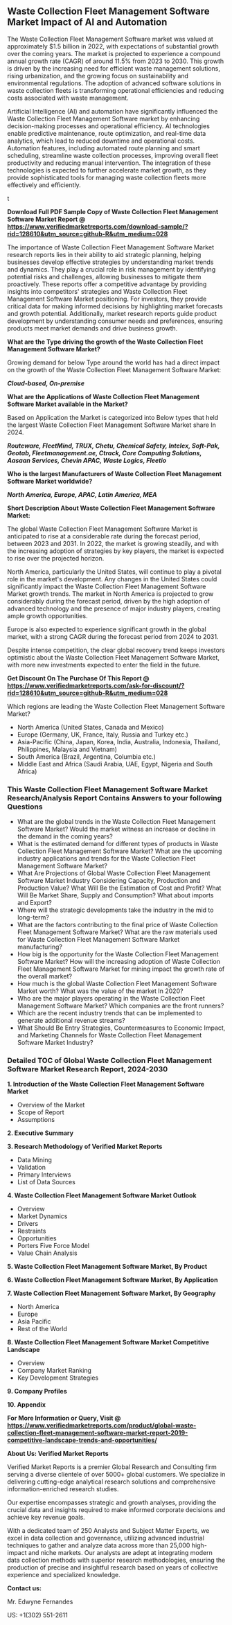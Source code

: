 <h2>Waste Collection Fleet Management Software Market Impact of AI and Automation</h2><p>The Waste Collection Fleet Management Software market was valued at approximately $1.5 billion in 2022, with expectations of substantial growth over the coming years. The market is projected to experience a compound annual growth rate (CAGR) of around 11.5% from 2023 to 2030. This growth is driven by the increasing need for efficient waste management solutions, rising urbanization, and the growing focus on sustainability and environmental regulations. The adoption of advanced software solutions in waste collection fleets is transforming operational efficiencies and reducing costs associated with waste management.</p><p>Artificial Intelligence (AI) and automation have significantly influenced the Waste Collection Fleet Management Software market by enhancing decision-making processes and operational efficiency. AI technologies enable predictive maintenance, route optimization, and real-time data analytics, which lead to reduced downtime and operational costs. Automation features, including automated route planning and smart scheduling, streamline waste collection processes, improving overall fleet productivity and reducing manual intervention. The integration of these technologies is expected to further accelerate market growth, as they provide sophisticated tools for managing waste collection fleets more effectively and efficiently.</p>t</p><p id="" class=""><strong>Download Full PDF Sample Copy of Waste Collection Fleet Management Software Market Report @ <a href="https://www.verifiedmarketreports.com/download-sample/?rid=128610&utm_source=github-R&utm_medium=028" target="_blank">https://www.verifiedmarketreports.com/download-sample/?rid=128610&utm_source=github-R&utm_medium=028</a></strong></p><p>The importance of&nbsp;Waste Collection Fleet Management Software Market research reports lies in their ability to aid strategic planning, helping businesses develop effective strategies by understanding market trends and dynamics. They play a crucial role in risk management by identifying potential risks and challenges, allowing businesses to mitigate them proactively. These reports offer a competitive advantage by providing insights into competitors' strategies and Waste Collection Fleet Management Software Market positioning. For investors, they provide critical data for making informed decisions by highlighting market forecasts and growth potential. Additionally, market research reports guide product development by understanding consumer needs and preferences, ensuring products meet market demands and drive business growth.</p><p><strong>What are the&nbsp;Type driving the growth of the Waste Collection Fleet Management Software Market?</strong></p><p id="" class="">Growing demand for below Type around the world has had a direct impact on the growth of the Waste Collection Fleet Management Software Market:</p><em><strong>Cloud-based, On-premise</strong></em></p><strong>What are the&nbsp;Applications&nbsp;of Waste Collection Fleet Management Software Market available in the Market?</strong></p><p id="" class="">Based on Application the Market is categorized into Below types that held the largest Waste Collection Fleet Management Software Market share In 2024.</p><em><strong>Routeware, FleetMind, TRUX, Chetu, Chemical Safety, Intelex, Soft-Pak, Geotab, Fleetmanagement.ae, Ctrack, Core Computing Solutions, Aasaan Services, Chevin APAC, Waste Logics, Fleetio</strong></em></p><strong>Who is the largest Manufacturers of Waste Collection Fleet Management Software Market worldwide?</strong></p><p><em><strong>North America, Europe, APAC, Latin America, MEA</strong></em></p><p id="" class=""><strong>Short Description About Waste Collection Fleet Management Software Market:</strong></p><p>The global Waste Collection Fleet Management Software Market is anticipated to rise at a considerable rate during the forecast period, between 2023 and 2031. In 2022, the market is growing steadily, and with the increasing adoption of strategies by key players, the market is expected to rise over the projected horizon.</p><p>North America, particularly the United States, will continue to play a pivotal role in the market's development. Any changes in the United States could significantly impact the Waste Collection Fleet Management Software Market growth trends. The market in North America is projected to grow considerably during the forecast period, driven by the high adoption of advanced technology and the presence of major industry players, creating ample growth opportunities.</p><p>Europe is also expected to experience significant growth in the global market, with a strong CAGR during the forecast period from 2024 to 2031.</p><p>Despite intense competition, the clear global recovery trend keeps investors optimistic about the Waste Collection Fleet Management Software Market, with more new investments expected to enter the field in the future.</p><p id="" class=""><strong>Get Discount On The Purchase Of This Report @ <a href="https://www.verifiedmarketreports.com/ask-for-discount/?rid=128610&utm_source=github-R&utm_medium=028" target="_blank">https://www.verifiedmarketreports.com/ask-for-discount/?rid=128610&utm_source=github-R&utm_medium=028</a></strong></p>Which regions are leading the Waste Collection Fleet Management Software Market?</p><ul><li>North America (United States, Canada and Mexico)</li><li>Europe (Germany, UK, France, Italy, Russia and Turkey etc.)</li><li>Asia-Pacific (China, Japan, Korea, India, Australia, Indonesia, Thailand, Philippines, Malaysia and Vietnam)</li><li>South America (Brazil, Argentina, Columbia etc.)</li><li>Middle East and Africa (Saudi Arabia, UAE, Egypt, Nigeria and South Africa)</li></ul><h3 id="" class="">This Waste Collection Fleet Management Software Market Research/Analysis Report Contains Answers to your following Questions</h3><ul><li>What are the global trends in the Waste Collection Fleet Management Software Market? Would the market witness an increase or decline in the demand in the coming years?</li><li>What is the estimated demand for different types of products in Waste Collection Fleet Management Software Market? What are the upcoming industry applications and trends for the Waste Collection Fleet Management Software Market?</li><li>What Are Projections of Global Waste Collection Fleet Management Software Market Industry Considering Capacity, Production and Production Value? What Will Be the Estimation of Cost and Profit? What Will Be Market Share, Supply and Consumption? What about imports and Export?</li><li>Where will the strategic developments take the industry in the mid to long-term?</li><li>What are the factors contributing to the final price of Waste Collection Fleet Management Software Market? What are the raw materials used for Waste Collection Fleet Management Software Market manufacturing?</li><li>How big is the opportunity for the Waste Collection Fleet Management Software Market? How will the increasing adoption of Waste Collection Fleet Management Software Market for mining impact the growth rate of the overall market?</li><li>How much is the global Waste Collection Fleet Management Software Market worth? What was the value of the market In 2020?</li><li>Who are the major players operating in the Waste Collection Fleet Management Software Market? Which companies are the front runners?</li><li>Which are the recent industry trends that can be implemented to generate additional revenue streams?</li><li>What Should Be Entry Strategies, Countermeasures to Economic Impact, and Marketing Channels for Waste Collection Fleet Management Software Market Industry?</li></ul><h3 id="" class="">Detailed TOC of Global Waste Collection Fleet Management Software Market Research Report, 2024-2030</h3><p id="" class=""><strong>1. Introduction of the Waste Collection Fleet Management Software Market</strong></p><ul><li>Overview of the Market</li><li>Scope of Report</li><li>Assumptions</li></ul><p id="" class=""><strong>2. Executive Summary</strong></p><p id="" class=""><strong>3. Research Methodology of Verified Market Reports</strong></p><ul><li>Data Mining</li><li>Validation</li><li>Primary Interviews</li><li>List of Data Sources</li></ul><p id="" class=""><strong>4. Waste Collection Fleet Management Software Market Outlook</strong></p><ul><li>Overview</li><li>Market Dynamics</li><li>Drivers</li><li>Restraints</li><li>Opportunities</li><li>Porters Five Force Model</li><li>Value Chain Analysis</li></ul><p id="" class=""><strong>5. Waste Collection Fleet Management Software Market, By Product</strong></p><p id="" class=""><strong>6. Waste Collection Fleet Management Software Market, By Application</strong></p><p id="" class=""><strong>7. Waste Collection Fleet Management Software Market, By Geography</strong></p><ul><li>North America</li><li>Europe</li><li>Asia Pacific</li><li>Rest of the World</li></ul><p id="" class=""><strong>8. Waste Collection Fleet Management Software Market Competitive Landscape</strong></p><ul><li>Overview</li><li>Company Market Ranking</li><li>Key Development Strategies</li></ul><p id="" class=""><strong>9. Company Profiles</strong></p><p id="" class=""><strong>10. Appendix</strong></p><p id="" class=""><strong>For More Information or Query, Visit @ <a href="https://www.verifiedmarketreports.com/product/global-waste-collection-fleet-management-software-market-report-2019-competitive-landscape-trends-and-opportunities/" target="_blank">https://www.verifiedmarketreports.com/product/global-waste-collection-fleet-management-software-market-report-2019-competitive-landscape-trends-and-opportunities/</a></strong></p><p id="" class=""><strong>About Us: Verified Market Reports</strong></p><p id="" class="">Verified Market Reports is a premier Global Research and Consulting firm serving a diverse clientele of over 5000+ global customers. We specialize in delivering cutting-edge analytical research solutions and comprehensive information-enriched research studies.</p><p id="" class="">Our expertise encompasses strategic and growth analyses, providing the crucial data and insights required to make informed corporate decisions and achieve key revenue goals.</p><p id="" class="">With a dedicated team of 250 Analysts and Subject Matter Experts, we excel in data collection and governance, utilizing advanced industrial techniques to gather and analyze data across more than 25,000 high-impact and niche markets. Our analysts are adept at integrating modern data collection methods with superior research methodologies, ensuring the production of precise and insightful research based on years of collective experience and specialized knowledge.</p><p id="" class=""><strong>Contact us:</strong></p><p id="" class="">Mr. Edwyne Fernandes</p><p id="" class="">US: +1(302) 551-2611</p>